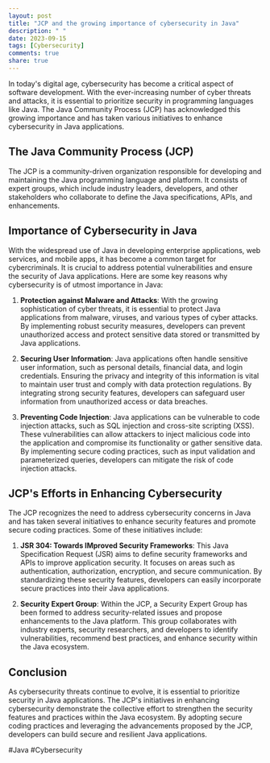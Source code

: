 ```yaml
---
layout: post
title: "JCP and the growing importance of cybersecurity in Java"
description: " "
date: 2023-09-15
tags: [Cybersecurity]
comments: true
share: true
---
```


In today's digital age, cybersecurity has become a critical aspect of software development. With the ever-increasing number of cyber threats and attacks, it is essential to prioritize security in programming languages like Java. The Java Community Process (JCP) has acknowledged this growing importance and has taken various initiatives to enhance cybersecurity in Java applications.

## The Java Community Process (JCP)

The JCP is a community-driven organization responsible for developing and maintaining the Java programming language and platform. It consists of expert groups, which include industry leaders, developers, and other stakeholders who collaborate to define the Java specifications, APIs, and enhancements.

## Importance of Cybersecurity in Java

With the widespread use of Java in developing enterprise applications, web services, and mobile apps, it has become a common target for cybercriminals. It is crucial to address potential vulnerabilities and ensure the security of Java applications. Here are some key reasons why cybersecurity is of utmost importance in Java:

1. **Protection against Malware and Attacks**: With the growing sophistication of cyber threats, it is essential to protect Java applications from malware, viruses, and various types of cyber attacks. By implementing robust security measures, developers can prevent unauthorized access and protect sensitive data stored or transmitted by Java applications.

2. **Securing User Information**: Java applications often handle sensitive user information, such as personal details, financial data, and login credentials. Ensuring the privacy and integrity of this information is vital to maintain user trust and comply with data protection regulations. By integrating strong security features, developers can safeguard user information from unauthorized access or data breaches.

3. **Preventing Code Injection**: Java applications can be vulnerable to code injection attacks, such as SQL injection and cross-site scripting (XSS). These vulnerabilities can allow attackers to inject malicious code into the application and compromise its functionality or gather sensitive data. By implementing secure coding practices, such as input validation and parameterized queries, developers can mitigate the risk of code injection attacks.

## JCP's Efforts in Enhancing Cybersecurity

The JCP recognizes the need to address cybersecurity concerns in Java and has taken several initiatives to enhance security features and promote secure coding practices. Some of these initiatives include:

1. **JSR 304: Towards IMproved Security Frameworks**: This Java Specification Request (JSR) aims to define security frameworks and APIs to improve application security. It focuses on areas such as authentication, authorization, encryption, and secure communication. By standardizing these security features, developers can easily incorporate secure practices into their Java applications.

2. **Security Expert Group**: Within the JCP, a Security Expert Group has been formed to address security-related issues and propose enhancements to the Java platform. This group collaborates with industry experts, security researchers, and developers to identify vulnerabilities, recommend best practices, and enhance security within the Java ecosystem.

## Conclusion

As cybersecurity threats continue to evolve, it is essential to prioritize security in Java applications. The JCP's initiatives in enhancing cybersecurity demonstrate the collective effort to strengthen the security features and practices within the Java ecosystem. By adopting secure coding practices and leveraging the advancements proposed by the JCP, developers can build secure and resilient Java applications.

#Java #Cybersecurity